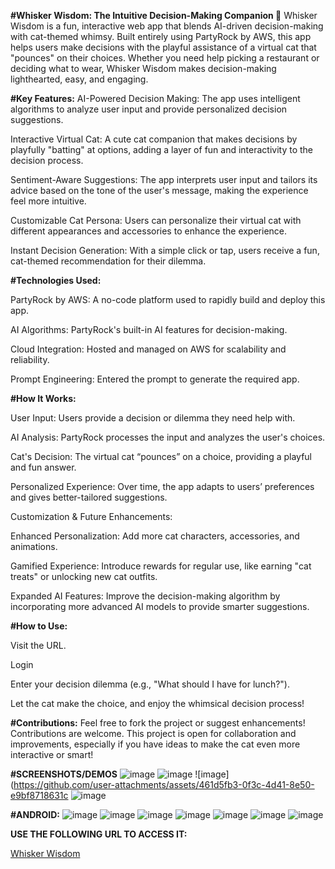 **#Whisker Wisdom: The Intuitive Decision-Making Companion 🐾**
Whisker Wisdom is a fun, interactive web app that blends AI-driven decision-making with cat-themed whimsy. Built entirely using PartyRock by AWS, this app helps users make decisions with the playful assistance of a virtual cat that "pounces" on their choices. Whether you need help picking a restaurant or deciding what to wear, Whisker Wisdom makes decision-making lighthearted, easy, and engaging.

**#Key Features:**
AI-Powered Decision Making: The app uses intelligent algorithms to analyze user input and provide personalized decision suggestions.

Interactive Virtual Cat: A cute cat companion that makes decisions by playfully "batting" at options, adding a layer of fun and interactivity to the decision process.

Sentiment-Aware Suggestions: The app interprets user input and tailors its advice based on the tone of the user's message, making the experience feel more intuitive.

Customizable Cat Persona: Users can personalize their virtual cat with different appearances and accessories to enhance the experience.

Instant Decision Generation: With a simple click or tap, users receive a fun, cat-themed recommendation for their dilemma.

**#Technologies Used:**

PartyRock by AWS: A no-code platform used to rapidly build and deploy this app.

AI Algorithms: PartyRock's built-in AI features for decision-making.

Cloud Integration: Hosted and managed on AWS for scalability and reliability.

Prompt Engineering: Entered the prompt to generate the required app. 

**#How It Works:**

User Input: Users provide a decision or dilemma they need help with.

AI Analysis: PartyRock processes the input and analyzes the user's choices.

Cat's Decision: The virtual cat “pounces” on a choice, providing a playful and fun answer.

Personalized Experience: Over time, the app adapts to users’ preferences and gives better-tailored suggestions.

Customization & Future Enhancements:

Enhanced Personalization: Add more cat characters, accessories, and animations.

Gamified Experience: Introduce rewards for regular use, like earning "cat treats" or unlocking new cat outfits.

Expanded AI Features: Improve the decision-making algorithm by incorporating more advanced AI models to provide smarter suggestions.

**#How to Use:**

Visit the URL.

Login

Enter your decision dilemma (e.g., "What should I have for lunch?").

Let the cat make the choice, and enjoy the whimsical decision process!

**#Contributions:**
Feel free to fork the project or suggest enhancements! Contributions are welcome. This project is open for collaboration and improvements, especially if you have ideas to make the cat even more interactive or smart!

**#SCREENSHOTS/DEMOS**
![image](https://github.com/user-attachments/assets/d4427bb1-0145-4401-99ad-604fc042e894)
![image](https://github.com/user-attachments/assets/763b5d30-1190-499b-bbc4-ef13ab06a6b3)
![image](https://github.com/user-attachments/assets/461d5fb3-0f3c-4d41-8e50-e9bf8718631c
![image](https://github.com/user-attachments/assets/8cdde7e8-bcc0-49fa-9998-34954185dec4)

**#ANDROID:**
![image](https://github.com/user-attachments/assets/fb554cc8-afff-4ede-9d4e-b16e478cd831)
![image](https://github.com/user-attachments/assets/8a164d97-658f-4c5d-82c9-aa73b404fee5)
![image](https://github.com/user-attachments/assets/652cb1b3-7514-4658-8323-006f27000b85)
![image](https://github.com/user-attachments/assets/a2b8b2d9-7db0-45da-a730-9e7325417728)
![image](https://github.com/user-attachments/assets/85be48bf-0ab5-462a-b0f3-cc91664943e2)
![image](https://github.com/user-attachments/assets/71c8fa1b-19e0-4cd1-aee8-1b2925cc5241)
![image](https://github.com/user-attachments/assets/d04d69e8-f54c-425a-8995-c5742586af39)



**USE THE FOLLOWING URL TO ACCESS IT:**

[Whisker Wisdom](https://tinyurl.com/CatCompanion)








